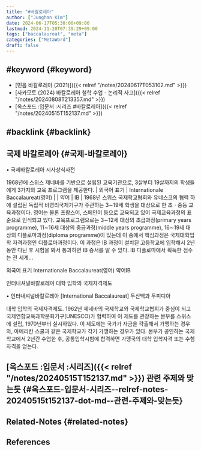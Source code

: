 ```yaml
---
title: "#바칼로레아"
author: ["Junghan Kim"]
date: 2024-06-17T05:30:00+09:00
lastmod: 2024-11-20T07:39:29+09:00
tags: ["baccalaureat", "meta"]
categories: ["MetaWord"]
draft: false
---
```


## #keyword {#keyword}

-   [민음 바칼로레아 (2021)]({{< relref "/notes/20240617T053102.md" >}})
-   [사카모토 (2024) 바칼로레아 철학 수업 - 논리적 사고]({{< relref "/notes/20240808T213357.md" >}})
-   [옥스포드 :입문서 :시리즈 #바칼로레아]({{< relref "/notes/20240515T152137.md" >}})


## #backlink {#backlink}


## 국제 바칼로레아 {#국제-바칼로레아}

• 국제바칼로레아 시사상식사전

1968년에 스위스 제네바를 기반으로 설립된 교육기관으로, 3살부터 19살까지의 학생들에게 3가지의 교육 프로그램을 제공한다. | 외국어 표기 | Internationale Baccalaureat(영어) | | 약어 | IB | 1968년 스위스 국제학교협회와 유네스코의 협력 하에 설립된 독립적 비영리국제기구가 주관하는 3∼19세 학생을 대상으로 한 초ㆍ중등 교육과정이다. 영어는 물론 프랑스어, 스페인어 등으로 교육되고 있어 국제교육과정의 표준으로 인식되고 있다. 교육프로그램으로는 3∼12세 대상의 초급과정(primary years programme), 11∼16세 대상의 중급과정(middle years programme), 16∼19세 대상의 디플로마과정(diploma programme)이 있는데 이 중에서 핵심과정은 국제대학입학 자격과정인 디플로마과정이다. 이 과정은 IB 과정이 설치된 고등학교에 입학해서 2년 동안 다닌 후 시험을 봐서 통과하면 IB 증서를 딸 수 있다. IB 디플로마에서 획득한 점수는 전 세계...

외국어 표기 Internationale Baccalaureat(영어) 약어IB

인터내셔널바칼로레아 대학 입학의 국제자격제도

• 인터내셔널바칼로레아 [International Baccalaureat] 두산백과 두피디아

대학 입학의 국제자격제도. 1962년 제네바의 국제학교와 국제학교협회가 중심이 되고 국제연합교육과학문화기구(UNESCO)가 협력하여 이 제도를 관장하는 본부를 스위스에 설립, 1970년부터 실시하였다. 이 제도에는 국가가 자금을 갹출해서 가맹하는 경우와, 아메리칸 스쿨과 같은 국제학교가 각기 가맹하는 경우가 있다. 본부가 공인하는 국제학교에서 2년간 수업한 후, 공통입학시험에 합격하면 가맹국의 대학 입학자격 또는 수험자격을 얻는다.


## [옥스포드 :입문서 :시리즈]({{< relref "/notes/20240515T152137.md" >}}) 관련 주제와 맞는듯 {#옥스포드-입문서-시리즈--relref-notes-20240515t152137-dot-md--관련-주제와-맞는듯}


## Related-Notes {#related-notes}

## References

<style>.csl-entry{text-indent: -1.5em; margin-left: 1.5em;}</style><div class="csl-bib-body">
</div>
